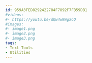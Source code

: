 ```yaml
---
id: 959A3FED8292422784F7892F7FB59DB1
#videos:
#- https://youtu.be/dQw4w9WgXcQ
#images:
#- image1.png
#- image2.png
#- image3.png
tags:
- Text Tools
- Utilities
---
```

